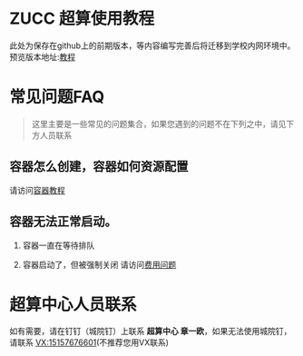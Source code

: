 # ZUCC 超算使用教程
此处为保存在github上的前期版本，等内容编写完善后将迁移到学校内网环境中。
预览版本地址:[教程](https://24kyou.github.io/zucchpc_tutorial/#/)

# 常见问题FAQ
> 这里主要是一些常见的问题集合，如果您遇到的问题不在下列之中，请见下方人员联系

## 容器怎么创建，容器如何资源配置

请访问[容器教程](/docs/SothisAI/UsePlatform.md)

## 容器无法正常启动。

1. 容器一直在等待排队

2. 容器启动了，但被强制关闭
请访问[费用问题](/docs/fee/SothisAI_fee.md)


# 超算中心人员联系

如有需要，请在钉钉（城院钉）上联系 **超算中心 章一欧**，如果无法使用城院钉，请联系 [VX:15157676601]()(不推荐您用VX联系)